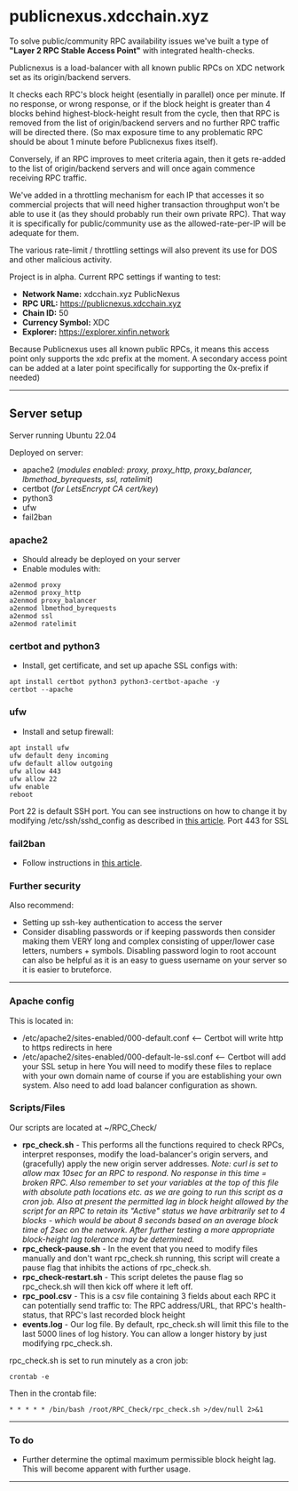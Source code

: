 # publicnexus.xdcchain.xyz

To solve public/community RPC availability issues we've built a type of **"Layer 2 RPC Stable Access Point"** with integrated health-checks.

Publicnexus is a load-balancer with all known public RPCs on XDC network set as its origin/backend servers.

It checks each RPC's block height (esentially in parallel) once per minute. If no response, or wrong response, or if the block height is greater than 4 blocks behind highest-block-height result from the cycle, then that RPC is removed from the list of origin/backend servers and no further RPC traffic will be directed there. (So max exposure time to any problematic RPC should be about 1 minute before Publicnexus fixes itself).

Conversely, if an RPC improves to meet criteria again, then it gets re-added to the list of origin/backend servers and will once again commence receiving RPC traffic.

We've added in a throttling mechanism for each IP that accesses it so commercial projects that will need higher transaction throughput won't be able to use it (as they should probably run their own private RPC). That way it is specifically for public/community use as the allowed-rate-per-IP will be adequate for them.

The various rate-limit / throttling settings will also prevent its use for DOS and other malicious activity.

Project is in alpha. Current RPC settings if wanting to test:

- **Network Name:** xdcchain.xyz PublicNexus
- **RPC URL:** https://publicnexus.xdcchain.xyz
- **Chain ID:** 50
- **Currency Symbol:** XDC
- **Explorer:** https://explorer.xinfin.network

Because Publicnexus uses all known public RPCs, it means this access point only supports the xdc prefix at the moment. A secondary access point can be added at a later point specifically for supporting the 0x-prefix if needed)

---

## Server setup

Server running Ubuntu 22.04

Deployed on server:
- apache2 (_modules enabled: proxy, proxy_http, proxy_balancer, lbmethod_byrequests, ssl, ratelimit_)
- certbot (_for LetsEncrypt CA cert/key_)
- python3
- ufw
- fail2ban

### apache2
- Should already be deployed on your server
- Enable modules with:
```
a2enmod proxy
a2enmod proxy_http
a2enmod proxy_balancer
a2enmod lbmethod_byrequests
a2enmod ssl
a2enmod ratelimit
```
### certbot and python3
- Install, get certificate, and set up apache SSL configs with:
```
apt install certbot python3 python3-certbot-apache -y
certbot --apache
```
### ufw
- Install and setup firewall:
```
apt install ufw
ufw default deny incoming
ufw default allow outgoing
ufw allow 443
ufw allow 22
ufw enable
reboot
```
Port 22 is default SSH port. You can see instructions on how to change it by modifying /etc/ssh/sshd_config as described in [this article](https://www.xdc.dev/s4njk4n/securing-your-xdc-masternode-running-on-ubuntu-2004lts-57k8).
Port 443 for SSL
### fail2ban
- Follow instructions in [this article](https://www.xdc.dev/s4njk4n/securing-your-xdc-masternode-running-on-ubuntu-2004lts-57k8).
### Further security
Also recommend:
- Setting up ssh-key authentication to access the server
- Consider disabling passwords or if keeping passwords then consider making them VERY long and complex consisting of upper/lower case letters, numbers + symbols. Disabling password login to root account can also be helpful as it is an easy to guess username on your server so it is easier to bruteforce.
---
### Apache config
This is located in:
- /etc/apache2/sites-enabled/000-default.conf <-- Certbot will write http to https redirects in here
- /etc/apache2/sites-enabled/000-default-le-ssl.conf   <-- Certbot will add your SSL setup in here
You will need to modify these files to replace with your own domain name of course if you are establishing your own system. Also need to add load balancer configuration as shown.
### Scripts/Files
Our scripts are located at ~/RPC_Check/
- **rpc_check.sh** - This performs all the functions required to check RPCs, interpret responses, modify the load-balancer's origin servers, and (gracefully) apply the new origin server addresses. _Note: curl is set to allow max 10sec for an RPC to respond. No response in this time = broken RPC. Also remember to set your variables at the top of this file with absolute path locations etc. as we are going to run this script as a cron job. Also at present the permitted lag in block height allowed by the script for an RPC to retain its "Active" status we have arbitrarily set to 4 blocks - which would be about 8 seconds based on an average block time of 2sec on the network. After further testing a more appropriate block-height lag tolerance may be determined._
- **rpc_check-pause.sh** - In the event that you need to modify files manually and don't want rpc_check.sh running, this script will create a pause flag that inhibits the actions of rpc_check.sh.
- **rpc_check-restart.sh** - This script deletes the pause flag so rpc_check.sh will then kick off where it left off.
- **rpc_pool.csv** - This is a csv file containing 3 fields about each RPC it can potentially send traffic to: The RPC address/URL, that RPC's health-status, that RPC's last recorded block height
- **events.log** - Our log file. By default, rpc_check.sh will limit this file to the last 5000 lines of log history. You can allow a longer history by just modifying rpc_check.sh.

rpc_check.sh is set to run minutely as a cron job:
```
crontab -e
```
Then in the crontab file:
```
* * * * * /bin/bash /root/RPC_Check/rpc_check.sh >/dev/null 2>&1
```
---
### To do
- Further determine the optimal maximum permissible block height lag. This will become apparent with further usage.
---
